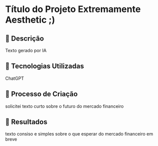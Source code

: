 # Título do Projeto Extremamente Aesthetic ;)

## 📒 Descrição
Texto gerado por IA

## 🤖 Tecnologias Utilizadas
ChatGPT

## 🧐 Processo de Criação
solicitei texto curto sobre o futuro do mercado financeiro

## 🚀 Resultados
texto consiso e simples sobre o que esperar do mercado financeiro em breve

